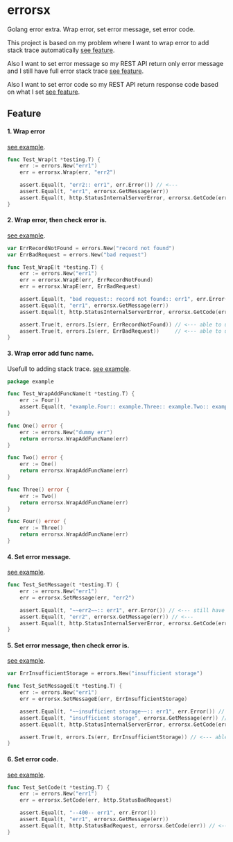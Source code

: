 # errorsx

Golang error extra. Wrap error, set error message, set error code.

This project is based on my problem where I want to wrap error to add stack trace automatically [see feature](#3-wrap-error-add-func-name).

Also I want to set error message so my REST API return only error message and I still have full error stack trace [see feature](#4-set-error-message).

Also I want to set error code so my REST API return response code based on what I set [see feature](#6-set-error-code).

## Feature

#### 1. Wrap error

[see example](./example/wrap_test.go).

```go
func Test_Wrap(t *testing.T) {
	err := errors.New("err1")
	err = errorsx.Wrap(err, "err2")

	assert.Equal(t, "err2:: err1", err.Error()) // <---
	assert.Equal(t, "err1", errorsx.GetMessage(err))
	assert.Equal(t, http.StatusInternalServerError, errorsx.GetCode(err))
}
```

#### 2. Wrap error, then check error is.

[see example](./example/wrap_test.go).

```go
var ErrRecordNotFound = errors.New("record not found")
var ErrBadRequest = errors.New("bad request")

func Test_WrapE(t *testing.T) {
	err := errors.New("err1")
	err = errorsx.WrapE(err, ErrRecordNotFound)
	err = errorsx.WrapE(err, ErrBadRequest)

	assert.Equal(t, "bad request:: record not found:: err1", err.Error()) // <---
	assert.Equal(t, "err1", errorsx.GetMessage(err))
	assert.Equal(t, http.StatusInternalServerError, errorsx.GetCode(err))

	assert.True(t, errors.Is(err, ErrRecordNotFound)) // <--- able to use errors.Is
	assert.True(t, errors.Is(err, ErrBadRequest))     // <--- able to use errors.Is
}
```

#### 3. Wrap error add func name.

Usefull to adding stack trace. [see example](./example/wrap_test.go).

```go
package example

func Test_WrapAddFuncName(t *testing.T) {
	err := Four()
	assert.Equal(t, "example.Four:: example.Three:: example.Two:: example.One:: dummy err", err.Error()) // <---
}

func One() error {
	err := errors.New("dummy err")
	return errorsx.WrapAddFuncName(err)
}

func Two() error {
	err := One()
	return errorsx.WrapAddFuncName(err)
}

func Three() error {
	err := Two()
	return errorsx.WrapAddFuncName(err)
}

func Four() error {
	err := Three()
	return errorsx.WrapAddFuncName(err)
}
```

#### 4. Set error message.

[see example](./example/message_test.go).

```go
func Test_SetMessage(t *testing.T) {
	err := errors.New("err1")
	err = errorsx.SetMessage(err, "err2")

	assert.Equal(t, "~~err2~~:: err1", err.Error()) // <--- still have full error
	assert.Equal(t, "err2", errorsx.GetMessage(err)) // <---
	assert.Equal(t, http.StatusInternalServerError, errorsx.GetCode(err))
}
```

#### 5. Set error message, then check error is.

[see example](./example/message_test.go).

```go
var ErrInsufficientStorage = errors.New("insufficient storage")

func Test_SetMessageE(t *testing.T) {
	err := errors.New("err1")
	err = errorsx.SetMessageE(err, ErrInsufficientStorage)

	assert.Equal(t, "~~insufficient storage~~:: err1", err.Error()) // <--- still have full error
	assert.Equal(t, "insufficient storage", errorsx.GetMessage(err)) // <---
	assert.Equal(t, http.StatusInternalServerError, errorsx.GetCode(err))

	assert.True(t, errors.Is(err, ErrInsufficientStorage)) // <--- able to use errors.Is
}
```

#### 6. Set error code.

[see example](./example/code_test.go).

```go
func Test_SetCode(t *testing.T) {
	err := errors.New("err1")
	err = errorsx.SetCode(err, http.StatusBadRequest)

	assert.Equal(t, "--400-- err1", err.Error())
	assert.Equal(t, "err1", errorsx.GetMessage(err))
	assert.Equal(t, http.StatusBadRequest, errorsx.GetCode(err)) // <---
}
```

